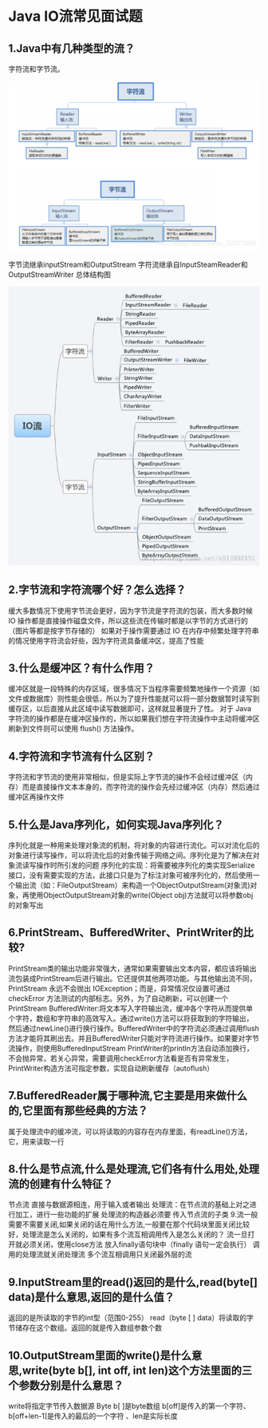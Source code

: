# Java IO流常见面试题

## 1.Java中有几种类型的流？

字符流和字节流。

<img src=".\resource\IO流-1.png" alt="./" style="zoom:150%;" />

字节流继承inputStream和OutputStream
字符流继承自InputSteamReader和OutputStreamWriter
总体结构图

<img src=".\resource\IO流-2.png" style="zoom:150%;" />

## 2.字节流和字符流哪个好？怎么选择？

缓大多数情况下使用字节流会更好，因为字节流是字符流的包装，而大多数时候 IO 操作都是直接操作磁盘文件，所以这些流在传输时都是以字节的方式进行的（图片等都是按字节存储的）
如果对于操作需要通过 IO 在内存中频繁处理字符串的情况使用字符流会好些，因为字符流具备缓冲区，提高了性能

## 3.什么是缓冲区？有什么作用？

缓冲区就是一段特殊的内存区域，很多情况下当程序需要频繁地操作一个资源（如文件或数据库）则性能会很低，所以为了提升性能就可以将一部分数据暂时读写到缓存区，以后直接从此区域中读写数据即可，这样就显著提升了性。
对于 Java 字符流的操作都是在缓冲区操作的，所以如果我们想在字符流操作中主动将缓冲区刷新到文件则可以使用 flush() 方法操作。

## 4.字符流和字节流有什么区别？

字符流和字节流的使用非常相似，但是实际上字节流的操作不会经过缓冲区（内存）而是直接操作文本本身的，而字符流的操作会先经过缓冲区（内存）然后通过缓冲区再操作文件

## 5.什么是Java序列化，如何实现Java序列化？

序列化就是一种用来处理对象流的机制，将对象的内容进行流化。可以对流化后的对象进行读写操作，可以将流化后的对象传输于网络之间。序列化是为了解决在对象流读写操作时所引发的问题
序列化的实现：将需要被序列化的类实现Serialize接口，没有需要实现的方法，此接口只是为了标注对象可被序列化的，然后使用一个输出流（如：FileOutputStream）来构造一个ObjectOutputStream(对象流)对象，再使用ObjectOutputStream对象的write(Object obj)方法就可以将参数obj的对象写出

## 6.PrintStream、BufferedWriter、PrintWriter的比较?

PrintStream类的输出功能非常强大，通常如果需要输出文本内容，都应该将输出流包装成PrintStream后进行输出。它还提供其他两项功能。与其他输出流不同，PrintStream 永远不会抛出 IOException；而是，异常情况仅设置可通过 checkError 方法测试的内部标志。另外，为了自动刷新，可以创建一个 PrintStream
BufferedWriter:将文本写入字符输出流，缓冲各个字符从而提供单个字符，数组和字符串的高效写入。通过write()方法可以将获取到的字符输出，然后通过newLine()进行换行操作。BufferedWriter中的字符流必须通过调用flush方法才能将其刷出去。并且BufferedWriter只能对字符流进行操作。如果要对字节流操作，则使用BufferedInputStream
PrintWriter的println方法自动添加换行，不会抛异常，若关心异常，需要调用checkError方法看是否有异常发生，PrintWriter构造方法可指定参数，实现自动刷新缓存（autoflush）

## 7.BufferedReader属于哪种流,它主要是用来做什么的,它里面有那些经典的方法？

属于处理流中的缓冲流，可以将读取的内容存在内存里面，有readLine()方法，它，用来读取一行

## 8.什么是节点流,什么是处理流,它们各有什么用处,处理流的创建有什么特征？

节点流 直接与数据源相连，用于输入或者输出
处理流：在节点流的基础上对之进行加工，进行一些功能的扩展
处理流的构造器必须要 传入节点流的子类
9.流一般需要不需要关闭,如果关闭的话在用什么方法,一般要在那个代码块里面关闭比较好，处理流是怎么关闭的，如果有多个流互相调用传入是怎么关闭的？
流一旦打开就必须关闭，使用close方法
放入finally语句块中（finally 语句一定会执行）
调用的处理流就关闭处理流
多个流互相调用只关闭最外层的流

## 9.InputStream里的read()返回的是什么,read(byte[] data)是什么意思,返回的是什么值？

返回的是所读取的字节的int型（范围0-255）
read（byte [ ] data）将读取的字节储存在这个数组。返回的就是传入数组参数个数

## 10.OutputStream里面的write()是什么意思,write(byte b[], int off, int len)这个方法里面的三个参数分别是什么意思？

write将指定字节传入数据源
Byte b[ ]是byte数组
b[off]是传入的第一个字符、b[off+len-1]是传入的最后的一个字符 、len是实际长度